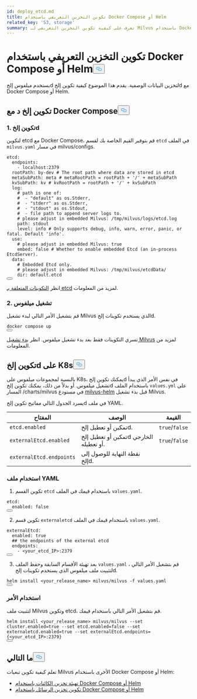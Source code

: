 ```yaml
---
id: deploy_etcd.md
title: تكوين التخزين التعريفي باستخدام Docker Compose أو Helm
related_key: 'S3, storage'
summary: تعرف على كيفية تكوين التخزين التعريفي لـ Milvus باستخدام Docker Compose/Helm.
---
```

<h1 id="Configure-Meta-Storage-with-Docker-Compose-or-Helm" class="common-anchor-header">تكوين التخزين التعريفي باستخدام Docker Compose أو Helm<button data-href="#Configure-Meta-Storage-with-Docker-Compose-or-Helm" class="anchor-icon" translate="no">
      <svg translate="no"
        aria-hidden="true"
        focusable="false"
        height="20"
        version="1.1"
        viewBox="0 0 16 16"
        width="16"
      >
        <path
          fill="#0092E4"
          fill-rule="evenodd"
          d="M4 9h1v1H4c-1.5 0-3-1.69-3-3.5S2.55 3 4 3h4c1.45 0 3 1.69 3 3.5 0 1.41-.91 2.72-2 3.25V8.59c.58-.45 1-1.27 1-2.09C10 5.22 8.98 4 8 4H4c-.98 0-2 1.22-2 2.5S3 9 4 9zm9-3h-1v1h1c1 0 2 1.22 2 2.5S13.98 12 13 12H9c-.98 0-2-1.22-2-2.5 0-.83.42-1.64 1-2.09V6.25c-1.09.53-2 1.84-2 3.25C6 11.31 7.55 13 9 13h4c1.45 0 3-1.69 3-3.5S14.5 6 13 6z"
        ></path>
      </svg>
    </button></h1><p>يستخدم ميلفوس إلخd لتخزين البيانات الوصفية. يقدم هذا الموضوع كيفية تكوين إلخd مع Docker Compose أو Helm.</p>
<h2 id="Configure-etcd-with-Docker-Compose" class="common-anchor-header">تكوين إلخ د مع Docker Compose<button data-href="#Configure-etcd-with-Docker-Compose" class="anchor-icon" translate="no">
      <svg translate="no"
        aria-hidden="true"
        focusable="false"
        height="20"
        version="1.1"
        viewBox="0 0 16 16"
        width="16"
      >
        <path
          fill="#0092E4"
          fill-rule="evenodd"
          d="M4 9h1v1H4c-1.5 0-3-1.69-3-3.5S2.55 3 4 3h4c1.45 0 3 1.69 3 3.5 0 1.41-.91 2.72-2 3.25V8.59c.58-.45 1-1.27 1-2.09C10 5.22 8.98 4 8 4H4c-.98 0-2 1.22-2 2.5S3 9 4 9zm9-3h-1v1h1c1 0 2 1.22 2 2.5S13.98 12 13 12H9c-.98 0-2-1.22-2-2.5 0-.83.42-1.64 1-2.09V6.25c-1.09.53-2 1.84-2 3.25C6 11.31 7.55 13 9 13h4c1.45 0 3-1.69 3-3.5S14.5 6 13 6z"
        ></path>
      </svg>
    </button></h2><h3 id="1-Configure-etcd" class="common-anchor-header">1. تكوين إلخd</h3><p>لتكوين etcd مع Docker Compose، قم بتوفير القيم الخاصة بك لقسم <code translate="no">etcd</code> في الملف <code translate="no">milvus.yaml</code> في مسار milvus/configs.</p>
<pre><code translate="no">etcd:
  endpoints:
    - localhost:<span class="hljs-number">2379</span>
  rootPath: by-dev <span class="hljs-comment"># The root path where data are stored in etcd</span>
  metaSubPath: meta <span class="hljs-comment"># metaRootPath = rootPath + &#x27;/&#x27; + metaSubPath</span>
  kvSubPath: kv <span class="hljs-comment"># kvRootPath = rootPath + &#x27;/&#x27; + kvSubPath</span>
  log:
    <span class="hljs-comment"># path is one of:</span>
    <span class="hljs-comment">#  - &quot;default&quot; as os.Stderr,</span>
    <span class="hljs-comment">#  - &quot;stderr&quot; as os.Stderr,</span>
    <span class="hljs-comment">#  - &quot;stdout&quot; as os.Stdout,</span>
    <span class="hljs-comment">#  - file path to append server logs to.</span>
    <span class="hljs-comment"># please adjust in embedded Milvus: /tmp/milvus/logs/etcd.log</span>
    path: stdout
    level: info <span class="hljs-comment"># Only supports debug, info, warn, error, panic, or fatal. Default &#x27;info&#x27;.</span>
  use:
    <span class="hljs-comment"># please adjust in embedded Milvus: true</span>
    embed: false <span class="hljs-comment"># Whether to enable embedded Etcd (an in-process EtcdServer).</span>
  data:
    <span class="hljs-comment"># Embedded Etcd only.</span>
    <span class="hljs-comment"># please adjust in embedded Milvus: /tmp/milvus/etcdData/</span>
    <span class="hljs-built_in">dir</span>: default.etcd
<button class="copy-code-btn"></button></code></pre>
<p>انظر <a href="/docs/ar/configure_etcd.md">التكوينات المتعلقة بـ etcd</a> لمزيد من المعلومات.</p>
<h3 id="2-Run-Milvus" class="common-anchor-header">2. تشغيل ميلفوس</h3><p>قم بتشغيل الأمر التالي لبدء تشغيل Milvus الذي يستخدم تكوينات إلخd.</p>
<pre><code translate="no">docker compose up
<button class="copy-code-btn"></button></code></pre>
<div class="alert note">تسري التكوينات فقط بعد بدء تشغيل ميلفوس. انظر <a href="https://milvus.io/docs/install_standalone-docker.md#Start-Milvus">بدء تشغيل Milvus</a> لمزيد من المعلومات.</div>
<h2 id="Configure-etcd-on-K8s" class="common-anchor-header">تكوين إلخd على K8s<button data-href="#Configure-etcd-on-K8s" class="anchor-icon" translate="no">
      <svg translate="no"
        aria-hidden="true"
        focusable="false"
        height="20"
        version="1.1"
        viewBox="0 0 16 16"
        width="16"
      >
        <path
          fill="#0092E4"
          fill-rule="evenodd"
          d="M4 9h1v1H4c-1.5 0-3-1.69-3-3.5S2.55 3 4 3h4c1.45 0 3 1.69 3 3.5 0 1.41-.91 2.72-2 3.25V8.59c.58-.45 1-1.27 1-2.09C10 5.22 8.98 4 8 4H4c-.98 0-2 1.22-2 2.5S3 9 4 9zm9-3h-1v1h1c1 0 2 1.22 2 2.5S13.98 12 13 12H9c-.98 0-2-1.22-2-2.5 0-.83.42-1.64 1-2.09V6.25c-1.09.53-2 1.84-2 3.25C6 11.31 7.55 13 9 13h4c1.45 0 3-1.69 3-3.5S14.5 6 13 6z"
        ></path>
      </svg>
    </button></h2><p>بالنسبة لمجموعات ميلفوس على K8s، يمكنك تكوين إلخd في نفس الأمر الذي يبدأ تشغيل ميلفوس. أو بدلاً من ذلك، يمكنك تكوين إلخd باستخدام الملف <code translate="no">values.yml</code> على المسار /charts/milvus في مستودع <a href="https://github.com/milvus-io/milvus-helm">milvus-helm</a> قبل بدء تشغيل Milvus.</p>
<p>يسرد الجدول التالي مفاتيح تكوين إلخd في ملف YAML.</p>
<table>
<thead>
<tr><th>المفتاح</th><th>الوصف</th><th>القيمة</th></tr>
</thead>
<tbody>
<tr><td><code translate="no">etcd.enabled</code></td><td>تمكين أو تعطيل إلخd.</td><td><code translate="no">true</code>/<code translate="no">false</code></td></tr>
<tr><td><code translate="no">externalEtcd.enabled</code></td><td>تمكين أو تعطيل إلخd الخارجي أو تعطيله.</td><td><code translate="no">true</code>/<code translate="no">false</code></td></tr>
<tr><td><code translate="no">externalEtcd.endpoints</code></td><td>نقطة النهاية للوصول إلى إلخd.</td><td></td></tr>
</tbody>
</table>
<h3 id="Using-the-YAML-file" class="common-anchor-header">استخدام ملف YAML</h3><ol>
<li>تكوين القسم <code translate="no">etcd</code> باستخدام قيمك في الملف <code translate="no">values.yaml</code>.</li>
</ol>
<pre><code translate="no" class="language-yaml"><span class="hljs-attr">etcd</span>:
  <span class="hljs-attr">enabled</span>: <span class="hljs-literal">false</span>
<button class="copy-code-btn"></button></code></pre>
<ol start="2">
<li>تكوين قسم <code translate="no">externaletcd</code> باستخدام قيمك في الملف <code translate="no">values.yaml</code>.</li>
</ol>
<pre><code translate="no" class="language-yaml">externalEtcd:
  enabled: <span class="hljs-literal">true</span>
  <span class="hljs-comment">## the endpoints of the external etcd</span>
  endpoints:
    - &lt;your_etcd_IP&gt;:2379
<button class="copy-code-btn"></button></code></pre>
<ol start="3">
<li>بعد تهيئة الأقسام السابقة وحفظ الملف <code translate="no">values.yaml</code> ، قم بتشغيل الأمر التالي لتثبيت ملف ميلفوس الذي يستخدم تكوينات إلخd.</li>
</ol>
<pre><code translate="no" class="language-shell">helm install &lt;your_release_name&gt; milvus/milvus -f values.yaml
<button class="copy-code-btn"></button></code></pre>
<h3 id="Using-a-command" class="common-anchor-header">استخدام الأمر</h3><p>لتثبيت ملف Milvus وتكوين etcd، قم بتشغيل الأمر التالي باستخدام قيمك.</p>
<pre><code translate="no" class="language-shell">helm install &lt;your_release_name&gt; milvus/milvus --<span class="hljs-built_in">set</span> cluster.enabled=<span class="hljs-literal">true</span> --<span class="hljs-built_in">set</span> etcd.enabled=<span class="hljs-literal">false</span> --<span class="hljs-built_in">set</span> externaletcd.enabled=<span class="hljs-literal">true</span> --<span class="hljs-built_in">set</span> externalEtcd.endpoints={&lt;your_etcd_IP&gt;:2379}
<button class="copy-code-btn"></button></code></pre>
<h2 id="Whats-next" class="common-anchor-header">ما التالي<button data-href="#Whats-next" class="anchor-icon" translate="no">
      <svg translate="no"
        aria-hidden="true"
        focusable="false"
        height="20"
        version="1.1"
        viewBox="0 0 16 16"
        width="16"
      >
        <path
          fill="#0092E4"
          fill-rule="evenodd"
          d="M4 9h1v1H4c-1.5 0-3-1.69-3-3.5S2.55 3 4 3h4c1.45 0 3 1.69 3 3.5 0 1.41-.91 2.72-2 3.25V8.59c.58-.45 1-1.27 1-2.09C10 5.22 8.98 4 8 4H4c-.98 0-2 1.22-2 2.5S3 9 4 9zm9-3h-1v1h1c1 0 2 1.22 2 2.5S13.98 12 13 12H9c-.98 0-2-1.22-2-2.5 0-.83.42-1.64 1-2.09V6.25c-1.09.53-2 1.84-2 3.25C6 11.31 7.55 13 9 13h4c1.45 0 3-1.69 3-3.5S14.5 6 13 6z"
        ></path>
      </svg>
    </button></h2><p>تعلم كيفية تكوين تبعيات Milvus الأخرى باستخدام Docker Compose أو Helm:</p>
<ul>
<li><a href="/docs/ar/deploy_s3.md">تهيئة تخزين الكائنات باستخدام Docker Compose أو Helm</a></li>
<li><a href="/docs/ar/deploy_pulsar.md">تكوين تخزين الرسائل باستخدام Docker Compose أو Helm</a></li>
</ul>
